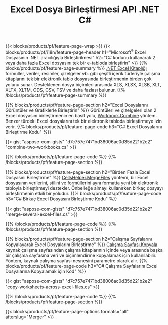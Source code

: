 ﻿---
title: Excel Dosya Birleştirmesi API .NET C#
url: /tr/net/merger/
description: Excel ve OpenOffice elektronik tablo dosyalarını yalnızca birkaç satır C# koduyla birleştirin.
---
{{< blocks/products/pf/feature-page-wrap >}}
{{< blocks/products/pf/i18n/feature-page-header h1="Microsoft<sup>&reg;</sup> Excel Dosyasının .NET aracılığıyla Birleştirilmesi" h2="C# kodunu kullanarak 2 veya daha fazla Excel dosyasını tek bir e-tabloda birleştirin" >}}
{{% blocks/products/pf/feature-page-summary %}}
[.NET Excel Kitaplığı](/cells/net/) formüller, veriler, resimler, çizelgeler vb. gibi çeşitli içerik türleriyle çalışma kitaplarını tek bir elektronik tablo dosyasında birleştirmenin birden çok yolunu sunar. Desteklenen dosya biçimleri arasında XLS, XLSX, XLSB, XLT, XLTX, XLTM, ODS, CSV, TSV ve daha fazlası bulunur.
{{% /blocks/products/pf/feature-page-summary %}}

{{% blocks/products/pf/feature-page-section h2="Excel Dosyalarını Görüntüler ve Grafiklerle Birleştirin" %}}
Görüntüleri ve çizelgeleri olan 2 Excel dosyasını birleştirmenin en basit yolu, [Workbook.Combine](https://reference.aspose.com/cells/net/aspose.cells/workbook/methods/combine) yöntem. Benzer türdeki Excel dosyalarını tek bir elektronik tabloda birleştirmeye izin verir.
{{% blocks/products/pf/feature-page-code h3="C# Excel Dosyalarını Birleştirme Kodu" %}}

{{< gist "aspose-com-gists" "d7c757e7471bd38006ac0d35d221b2e2" "combine-two-workbooks.cs" >}}

{{% /blocks/products/pf/feature-page-code %}}
{{% /blocks/products/pf/feature-page-section %}}

{{% blocks/products/pf/feature-page-section h2="Birden Fazla Excel Dosyasını Birleştirme" %}}
[CellsHelper.MergeFiles](https://reference.aspose.com/cells/net/aspose.cells/cellshelper/methods/mergefiles) yöntemi, bir Excel dosyasının verilerini, stilini ve formüllerini aynı formatta yeni bir elektronik tabloyla birleştirmeyi destekler. Önbelleğe almayı kullanırken birkaç dosyayı birleştirmenin etkili bir yoludur. 
{{% blocks/products/pf/feature-page-code h3="C# Birkaç Excel Dosyasını Birleştirme Kodu" %}}

{{< gist "aspose-com-gists" "d7c757e7471bd38006ac0d35d221b2e2" "merge-several-excel-files.cs" >}}

{{% /blocks/products/pf/feature-page-code %}}
{{% /blocks/products/pf/feature-page-section %}}

{{% blocks/products/pf/feature-page-section h2="Çalışma Sayfalarını Kopyalayarak Excel Dosyalarını Birleştirme" %}}
[Çalışma Sayfası.Kopyala](https://reference.aspose.com/cells/net/aspose.cells/worksheet/methods/copy/index) kaynak çalışma sayfasından çalışma kitaplarının içinde veya arasında başka bir çalışma sayfasına veri ve biçimlendirme kopyalamak için kullanılabilir. Yöntem, kaynak çalışma sayfası nesnesini parametre olarak alır.
{{% blocks/products/pf/feature-page-code h3="C# Çalışma Sayfalarını Excel Dosyalarına Kopyalamak için Kod" %}}

{{< gist "aspose-com-gists" "d7c757e7471bd38006ac0d35d221b2e2" "copy-worksheets-across-excel-files.cs" >}}

{{% /blocks/products/pf/feature-page-code %}}
{{% /blocks/products/pf/feature-page-section %}}

{{< blocks/products/pf/feature-page-options formats="all" afterslug="Merger" >}}